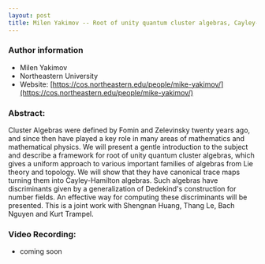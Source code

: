 ```yaml
---
layout: post
title: Milen Yakimov -- Root of unity quantum cluster algebras, Cayley-Hamilton algebras, and discriminants
---
```


### Author information
* Milen Yakimov
* Northeastern University
* Website: [https://cos.northeastern.edu/people/mike-yakimov/](https://cos.northeastern.edu/people/mike-yakimov/)

### Abstract:

Cluster Algebras were defined by Fomin and Zelevinsky twenty years
ago, and since then have played a key role in many areas of
mathematics and mathematical physics. We will present a gentle
introduction to the subject and describe a framework for root of unity
quantum cluster algebras, which gives a uniform approach to various
important families of algebras from Lie theory and topology. We will
show that they have canonical trace maps turning them into
Cayley-Hamilton algebras. Such algebras have discriminants given by a
generalization of Dedekind's construction for number fields. An
effective way for computing these discriminants will be presented.
This is a joint work with Shengnan Huang, Thang Le, Bach Nguyen and
Kurt Trampel.


### Video Recording:

* coming soon


